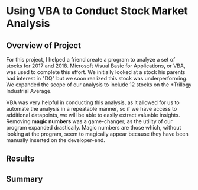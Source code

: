 # Using VBA to Conduct Stock Market Analysis

## Overview of Project
For this project, I helped a friend create a program to analyze a set of stocks for 2017 and 2018. Microsoft Visual Basic for Applications, or VBA, was used to complete this effort. We initially looked at a stock his parents had interest in "DQ" but we soon realized this stock was underperforming. We expanded the scope of our analysis to include 12 stocks on the *Trillogy Industrial Average.

VBA was very helpful in conducting this analysis, as it allowed for us to automate the analysis in a repeatable manner, so if we have access to additional datapoints, we will be able to easily extract valuable insights. Removing **magic numbers** was a game-changer, as the utility of our program expanded drastically. Magic numbers are those which, without looking at the program, seem to magically appear because they have been manually inserted on the developer-end. 

## Results



## Summary



